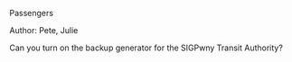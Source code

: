 Passengers

Author: Pete, Julie

Can you turn on the backup generator for the SIGPwny Transit Authority?
